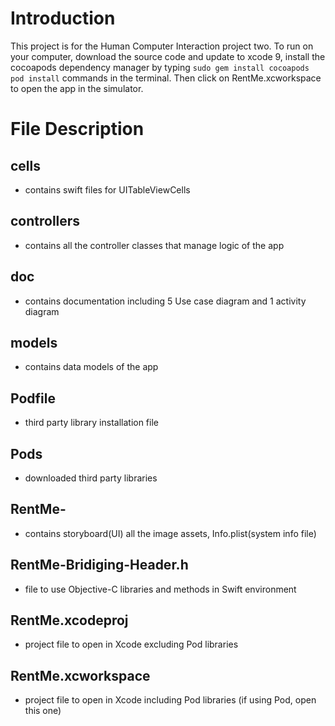 
# Introduction
This project is for the Human Computer Interaction project two. To run on your computer, download the source code and update to xcode 9, install the cocoapods dependency manager by typing ```sudo gem install cocoapods ``` ```pod install``` commands in the terminal. Then click on RentMe.xcworkspace to open the app in the simulator.
# File Description
## cells
- contains swift files for UITableViewCells
## controllers
- contains all the controller classes that manage logic of the app
## doc
- contains documentation including 5 Use case diagram and 1 activity diagram
## models
- contains data models of the app
## Podfile 
- third party library installation file
## Pods 
- downloaded third party libraries
## RentMe-
- contains storyboard(UI) all the image assets, Info.plist(system info file)
## RentMe-Bridiging-Header.h
- file to use Objective-C libraries and methods in Swift environment
## RentMe.xcodeproj 
- project file to open in Xcode excluding Pod libraries
## RentMe.xcworkspace
- project file to open in Xcode including Pod libraries (if using Pod, open this one)
